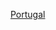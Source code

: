   [Portugal](https://github.com/RedaHmimchi/AKASEC-CTF-2024-challenges/blob/main/%5BForensics%5D%20Portugal.md)
